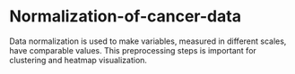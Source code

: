 # Normalization-of-cancer-data
Data normalization is used to make variables, measured in different scales, have comparable values. This preprocessing steps is important for clustering and heatmap visualization.
